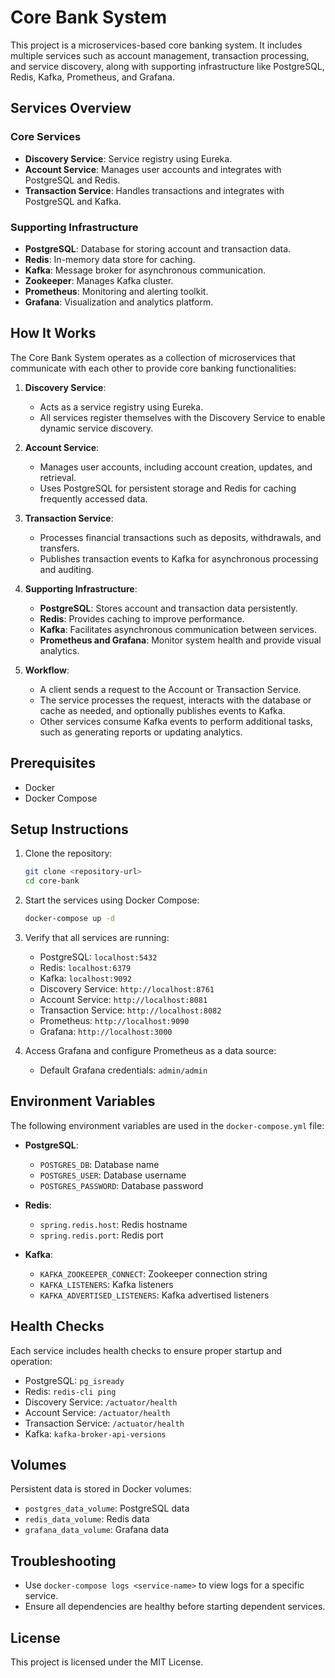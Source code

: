 # Core Bank System

This project is a microservices-based core banking system. It includes multiple services such as account management, transaction processing, and service discovery, along with supporting infrastructure like PostgreSQL, Redis, Kafka, Prometheus, and Grafana.

## Services Overview

### Core Services
- **Discovery Service**: Service registry using Eureka.
- **Account Service**: Manages user accounts and integrates with PostgreSQL and Redis.
- **Transaction Service**: Handles transactions and integrates with PostgreSQL and Kafka.

### Supporting Infrastructure
- **PostgreSQL**: Database for storing account and transaction data.
- **Redis**: In-memory data store for caching.
- **Kafka**: Message broker for asynchronous communication.
- **Zookeeper**: Manages Kafka cluster.
- **Prometheus**: Monitoring and alerting toolkit.
- **Grafana**: Visualization and analytics platform.

## How It Works

The Core Bank System operates as a collection of microservices that communicate with each other to provide core banking functionalities:

1. **Discovery Service**:
   - Acts as a service registry using Eureka.
   - All services register themselves with the Discovery Service to enable dynamic service discovery.

2. **Account Service**:
   - Manages user accounts, including account creation, updates, and retrieval.
   - Uses PostgreSQL for persistent storage and Redis for caching frequently accessed data.

3. **Transaction Service**:
   - Processes financial transactions such as deposits, withdrawals, and transfers.
   - Publishes transaction events to Kafka for asynchronous processing and auditing.

4. **Supporting Infrastructure**:
   - **PostgreSQL**: Stores account and transaction data persistently.
   - **Redis**: Provides caching to improve performance.
   - **Kafka**: Facilitates asynchronous communication between services.
   - **Prometheus and Grafana**: Monitor system health and provide visual analytics.

5. **Workflow**:
   - A client sends a request to the Account or Transaction Service.
   - The service processes the request, interacts with the database or cache as needed, and optionally publishes events to Kafka.
   - Other services consume Kafka events to perform additional tasks, such as generating reports or updating analytics.

## Prerequisites

- Docker
- Docker Compose

## Setup Instructions

1. Clone the repository:
   ```bash
   git clone <repository-url>
   cd core-bank
   ```

2. Start the services using Docker Compose:
   ```bash
   docker-compose up -d
   ```

3. Verify that all services are running:
   - PostgreSQL: `localhost:5432`
   - Redis: `localhost:6379`
   - Kafka: `localhost:9092`
   - Discovery Service: `http://localhost:8761`
   - Account Service: `http://localhost:8081`
   - Transaction Service: `http://localhost:8082`
   - Prometheus: `http://localhost:9090`
   - Grafana: `http://localhost:3000`

4. Access Grafana and configure Prometheus as a data source:
   - Default Grafana credentials: `admin/admin`

## Environment Variables

The following environment variables are used in the `docker-compose.yml` file:

- **PostgreSQL**:
  - `POSTGRES_DB`: Database name
  - `POSTGRES_USER`: Database username
  - `POSTGRES_PASSWORD`: Database password

- **Redis**:
  - `spring.redis.host`: Redis hostname
  - `spring.redis.port`: Redis port

- **Kafka**:
  - `KAFKA_ZOOKEEPER_CONNECT`: Zookeeper connection string
  - `KAFKA_LISTENERS`: Kafka listeners
  - `KAFKA_ADVERTISED_LISTENERS`: Kafka advertised listeners

## Health Checks

Each service includes health checks to ensure proper startup and operation:
- PostgreSQL: `pg_isready`
- Redis: `redis-cli ping`
- Discovery Service: `/actuator/health`
- Account Service: `/actuator/health`
- Transaction Service: `/actuator/health`
- Kafka: `kafka-broker-api-versions`

## Volumes

Persistent data is stored in Docker volumes:
- `postgres_data_volume`: PostgreSQL data
- `redis_data_volume`: Redis data
- `grafana_data_volume`: Grafana data

## Troubleshooting

- Use `docker-compose logs <service-name>` to view logs for a specific service.
- Ensure all dependencies are healthy before starting dependent services.

## License

This project is licensed under the MIT License.
